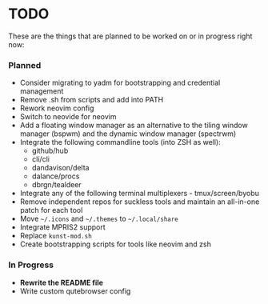 # TODO

These are the things that are planned to be worked on or in progress right now:

### Planned

 * Consider migrating to yadm for bootstrapping and credential management
 * Remove .sh from scripts and add into PATH
 * Rework neovim config
 * Switch to neovide for neovim
 * Add a floating window manager as an alternative to the tiling window manager (bspwm) and the dynamic window manager (spectrwm)
 * Integrate the following commandline tools (into ZSH as well):
    * github/hub
    * cli/cli
    * dandavison/delta
    * dalance/procs
    * dbrgn/tealdeer
 * Integrate any of the following terminal multiplexers - tmux/screen/byobu
 * Remove independent repos for suckless tools and maintain an all-in-one patch for each tool
 * Move `~/.icons` and `~/.themes` to `~/.local/share`
 * Integrate MPRIS2 support
 * Replace `kunst-mod.sh`
 * Create bootstrapping scripts for tools like neovim and zsh

### In Progress

 * **Rewrite the README file**
 * Write custom qutebrowser config
